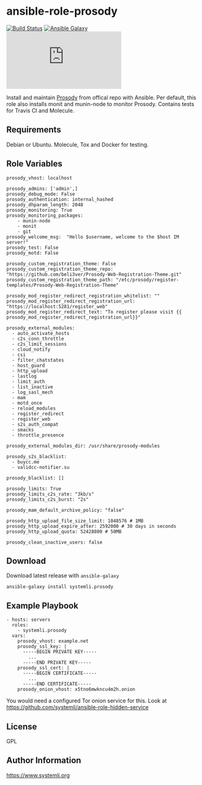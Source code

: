 ansible-role-prosody
=========
[![Build Status](https://travis-ci.org/systemli/ansible-role-prosody.svg?branch=master)](https://travis-ci.org/systemli/ansible-role-prosody) [![Ansible Galaxy](http://img.shields.io/badge/ansible--galaxy-prosody-blue.svg)](https://galaxy.ansible.com/systemli/prosody/) [![xmpp.net score](https://xmpp.net/badge.php?domain=jabber.systemli.org)](https://xmpp.net/result.php?domain=jabber.systemli.org&type=client)


Install and maintain [Prosody](http://prosody.im/) from offical repo with Ansible.
Per default, this role also installs monit and munin-node to monitor Prosody. 
Contains tests for Travis CI and Molecule.

Requirements
------------

Debian or Ubuntu.
Molecule, Tox and Docker for testing.

Role Variables
--------------

```
prosody_vhost: localhost

prosody_admins: ['admin',]
prosody_debug_mode: False
prosody_authentication: internal_hashed
prosody_dhparam_length: 2048
prosody_monitoring: True
prosody_monitoring_packages:
    - munin-node
    - monit
    - git
prosody_welcome_msg:  "Hello $username, welcome to the $host IM server!"
prosody_test: False
prosody_motd: False

prosody_custom_registration_theme: False
prosody_custom_registration_theme_repo: "https://github.com/beli3ver/Prosody-Web-Registration-Theme.git"
prosody_custom_registration_theme_path: "/etc/prosody/register-templates/Prosody-Web-Registration-Theme"

prosody_mod_register_redirect_registration_whitelist: ""
prosody_mod_register_redirect_registration_url: "https://localhost:5281/register_web"
prosody_mod_register_redirect_text: "To register please visit {{ prosody_mod_register_redirect_registration_url}}"

prosody_external_modules:
  - auto_activate_hosts
  - c2s_conn_throttle
  - c2s_limit_sessions
  - cloud_notify
  - csi
  - filter_chatstates
  - host_guard
  - http_upload
  - lastlog
  - limit_auth
  - list_inactive
  - log_sasl_mech
  - mam
  - motd_once
  - reload_modules
  - register_redirect
  - register_web
  - s2s_auth_compat
  - smacks
  - throttle_presence

prosody_external_modules_dir: /usr/share/prosody-modules

prosody_s2s_blacklist:
  - buycc.me
  - validcc-notifier.su

prosody_blacklist: []

prosody_limits: True
prosody_limits_c2s_rate: "3kb/s"
prosody_limits_c2s_burst: "2s"

prosody_mam_default_archive_policy: "false"

prosody_http_upload_file_size_limit: 1048576 # 1MB
prosody_http_upload_expire_after: 2592000 # 30 days in seconds
prosody_http_upload_quota: 52428800 # 50MB

prosody_clean_inactive_users: false
```

Download
--------

Download latest release with `ansible-galaxy`

	ansible-galaxy install systemli.prosody

Example Playbook
----------------

    - hosts: servers
      roles:
        - systemli.prosody
      vars:
        prosody_vhost: example.net
        prosody_ssl_key: |
          -----BEGIN PRIVATE KEY-----
            ...
          -----END PRIVATE KEY-----
        prosody_ssl_cert: |
          -----BEGIN CERTIFICATE-----
            ...
          -----END CERTIFICATE-----
        prosody_onion_vhost: x5tno6mwkncu4m2h.onion


You would need a configured Tor onion service for this.
Look at https://github.com/systemli/ansible-role-hidden-service


License
-------

GPL

Author Information
------------------

https://www.systemli.org

